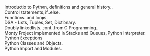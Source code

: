 Introductio to Python, definitions and general history..  
Control statements, if..else.  
Functions..and loops.  
DSA - Lists, Tuples, Set, Dictionary.  
Doubly linkedlists..cont..from C Programming..  
Monty Project implemented in Stacks and Queues, Python Interpreter.  
Python Exceptions.  
Python Classes and Objects.  
Python Import and Modules.  

